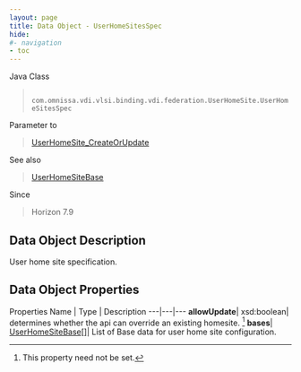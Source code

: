 ```yaml
---
layout: page
title: Data Object - UserHomeSitesSpec
hide:
#- navigation
- toc
---
```






Java Class
> ` com.omnissa.vdi.vlsi.binding.vdi.federation.UserHomeSite.UserHomeSitesSpec`

Parameter to
> [UserHomeSite_CreateOrUpdate](vdi.federation.UserHomeSite.md#createOrUpdate)

See also
> [UserHomeSiteBase](vdi.federation.UserHomeSite.UserHomeSiteBase.md)

Since
> Horizon 7.9


## Data Object Description

User home site specification.

## Data Object Properties
Properties
Name |  Type |  Description
---|---|---
**allowUpdate**|  xsd:boolean|  determines whether the api can override an existing homesite. [^1]
**bases**| [UserHomeSiteBase[]](vdi.federation.UserHomeSite.UserHomeSiteBase.md)|  List of Base data for user home site configuration.


 


[^1]: This property need not be set.